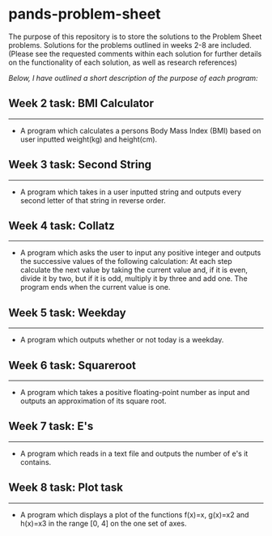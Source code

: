 # pands-problem-sheet

The purpose of this repository is to store the solutions to the Problem Sheet problems.
Solutions for the problems outlined in weeks 2-8 are included. (Please see the requested comments within each solution for further details on the functionality of each solution, as well as research references) 

*Below, I have outlined a short description of the purpose of each program:*



## Week 2 task: BMI Calculator

---

- A program which calculates a persons Body Mass Index (BMI) based on user inputted weight(kg) and height(cm).

## Week 3 task: Second String

---

- A program which takes in a user inputted string and outputs every second letter of that string in reverse order.

## Week 4 task: Collatz

---

- A program which asks the user to input any positive integer and outputs the successive values of the following calculation: At each step calculate the next value by taking the current value and, if it is even, divide it by two, but if it is odd, multiply it by three and add one. The program ends when the current value is one.

## Week 5 task: Weekday

---

- A program which outputs whether or not today is a weekday.

## Week 6 task: Squareroot

---

- A program which takes a positive floating-point number as input and outputs an approximation of its square root.

## Week 7 task: E's

---

- A program which reads in a text file and outputs the number of e's it contains.

## Week 8 task: Plot task

---

- A program which displays a plot of the functions f(x)=x, g(x)=x2 and h(x)=x3 in the range [0, 4] on the one set of axes.